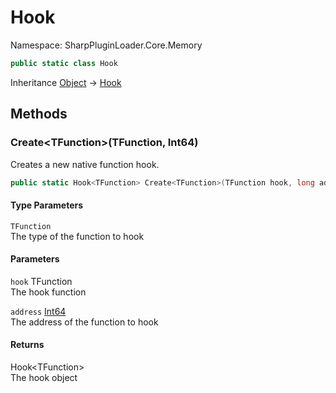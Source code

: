 # Hook

Namespace: SharpPluginLoader.Core.Memory

```csharp
public static class Hook
```

Inheritance [Object](https://docs.microsoft.com/en-us/dotnet/api/System.Object) → [Hook](./SharpPluginLoader.Core.Memory.Hook.md)

## Methods

### **Create&lt;TFunction&gt;(TFunction, Int64)**

Creates a new native function hook.

```csharp
public static Hook<TFunction> Create<TFunction>(TFunction hook, long address)
```

#### Type Parameters

`TFunction`<br>
The type of the function to hook

#### Parameters

`hook` TFunction<br>
The hook function

`address` [Int64](https://docs.microsoft.com/en-us/dotnet/api/System.Int64)<br>
The address of the function to hook

#### Returns

Hook&lt;TFunction&gt;<br>
The hook object
